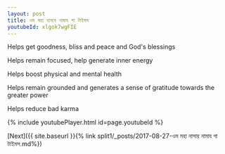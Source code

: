 ```yaml
---
layout: post
title: ওম মহা হানবে নামায গা টাইমস
youtubeId: xlgok7wgFIE
---
```

 
 
Helps get goodness, bliss and peace and God's blessings
 
Helps remain focused, help generate inner energy 
 
Helps boost physical and mental health 
 
Helps remain grounded and generates a sense of gratitude towards the greater power 
 
Helps reduce bad karma
 
 
 
 


{% include youtubePlayer.html id=page.youtubeId %}
 
[Next]({{ site.baseurl }}{% link  split1/_posts/2017-08-27-ওম মহা নাসায় নামায গা টাইমস.md%})
 
